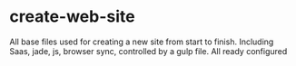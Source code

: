 # create-web-site
All base files used for creating a new site from start to finish. Including Saas, jade, js, browser sync, controlled by a gulp file. All ready configured
